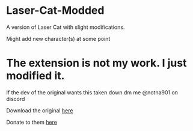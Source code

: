 # Laser-Cat-Modded

A version of Laser Cat with slight modifications. 

Might add new character(s) at some point










# The extension is not my work. I just modified it. 
If the dev of the original wants this taken down dm me @notna901 on discord

Download the original [here](https://chromewebstore.google.com/detail/laser-cat/ccnpdidcjgcdgaopacccfghmgdlipnoc)

Donate to them [here](https://buymeacoffee.com/andreasmehlsen/e/76384)
